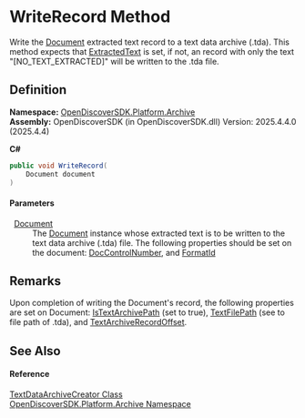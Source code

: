 # WriteRecord Method


Write the <a href="1ada9969-add0-f951-f601-f7107618fb9d">Document</a> extracted text record to a text data archive (.tda). This method expects that <a href="8bb7136d-69bb-d1d3-4dbf-d49945590448">ExtractedText</a> is set, if not, an record with only the text "[NO_TEXT_EXTRACTED]" will be written to the .tda file.



## Definition
**Namespace:** <a href="8fac0511-5eca-a179-d28a-c0a07e46597f">OpenDiscoverSDK.Platform.Archive</a>  
**Assembly:** OpenDiscoverSDK (in OpenDiscoverSDK.dll) Version: 2025.4.4.0 (2025.4.4)

**C#**
``` C#
public void WriteRecord(
	Document document
)
```



#### Parameters
<dl><dt>  <a href="1ada9969-add0-f951-f601-f7107618fb9d">Document</a></dt><dd>The <a href="1ada9969-add0-f951-f601-f7107618fb9d">Document</a> instance whose extracted text is to be written to the text data archive (.tda) file. The following properties should be set on the document: <a href="5bf04a4e-5496-1528-2730-041321ca181e">DocControlNumber</a>, and <a href="04a7f5f8-7155-e7aa-f716-b1e9e0b016b2">FormatId</a></dd></dl>

## Remarks
Upon completion of writing the Document's record, the following properties are set on Document: <a href="7057776e-7b4e-c731-4cf9-2c91a3af8706">IsTextArchivePath</a> (set to true), <a href="f3eb3aaf-f58f-1f77-3421-fee03037ce04">TextFilePath</a> (see to file path of .tda), and <a href="10fa41c7-4339-2ba2-630d-9c5e83e6cdc0">TextArchiveRecordOffset</a>.

## See Also


#### Reference
<a href="2a645412-c7de-00b1-1b5e-c86b982503c4">TextDataArchiveCreator Class</a>  
<a href="8fac0511-5eca-a179-d28a-c0a07e46597f">OpenDiscoverSDK.Platform.Archive Namespace</a>  

